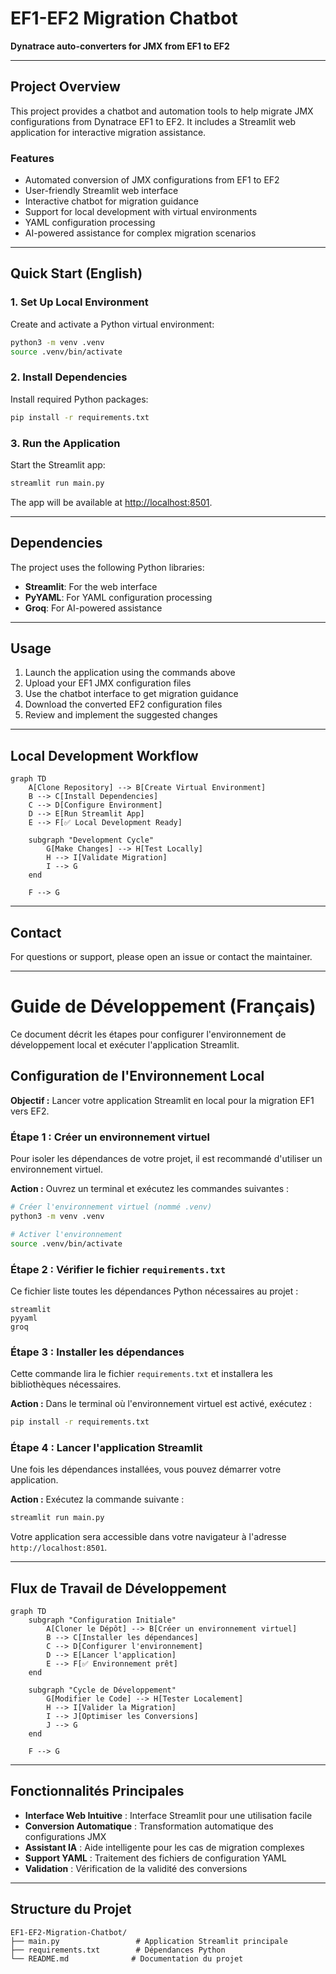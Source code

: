 # EF1-EF2 Migration Chatbot

**Dynatrace auto-converters for JMX from EF1 to EF2**

---

## Project Overview

This project provides a chatbot and automation tools to help migrate JMX configurations from Dynatrace EF1 to EF2. It includes a Streamlit web application for interactive migration assistance.

### Features

- Automated conversion of JMX configurations from EF1 to EF2
- User-friendly Streamlit web interface
- Interactive chatbot for migration guidance
- Support for local development with virtual environments
- YAML configuration processing
- AI-powered assistance for complex migration scenarios

---

## Quick Start (English)

### 1. Set Up Local Environment

Create and activate a Python virtual environment:
```bash
python3 -m venv .venv
source .venv/bin/activate
```

### 2. Install Dependencies

Install required Python packages:
```bash
pip install -r requirements.txt
```

### 3. Run the Application

Start the Streamlit app:
```bash
streamlit run main.py
```
The app will be available at [http://localhost:8501](http://localhost:8501).

---

## Dependencies

The project uses the following Python libraries:
- **Streamlit**: For the web interface
- **PyYAML**: For YAML configuration processing
- **Groq**: For AI-powered assistance

---

## Usage

1. Launch the application using the commands above
2. Upload your EF1 JMX configuration files
3. Use the chatbot interface to get migration guidance
4. Download the converted EF2 configuration files
5. Review and implement the suggested changes

---

## Local Development Workflow

```mermaid
graph TD
    A[Clone Repository] --> B[Create Virtual Environment]
    B --> C[Install Dependencies]
    C --> D[Configure Environment]
    D --> E[Run Streamlit App]
    E --> F[✅ Local Development Ready]
    
    subgraph "Development Cycle"
        G[Make Changes] --> H[Test Locally]
        H --> I[Validate Migration]
        I --> G
    end
    
    F --> G
```

---

## Contact

For questions or support, please open an issue or contact the maintainer.

---

# Guide de Développement (Français)

Ce document décrit les étapes pour configurer l'environnement de développement local et exécuter l'application Streamlit.

## Configuration de l'Environnement Local

**Objectif :** Lancer votre application Streamlit en local pour la migration EF1 vers EF2.

### Étape 1 : Créer un environnement virtuel

Pour isoler les dépendances de votre projet, il est recommandé d'utiliser un environnement virtuel.

**Action :** Ouvrez un terminal et exécutez les commandes suivantes :
```bash
# Créer l'environnement virtuel (nommé .venv)
python3 -m venv .venv

# Activer l'environnement
source .venv/bin/activate
```

### Étape 2 : Vérifier le fichier `requirements.txt`

Ce fichier liste toutes les dépendances Python nécessaires au projet :
```
streamlit
pyyaml
groq
```

### Étape 3 : Installer les dépendances

Cette commande lira le fichier `requirements.txt` et installera les bibliothèques nécessaires.

**Action :** Dans le terminal où l'environnement virtuel est activé, exécutez :
```bash
pip install -r requirements.txt
```

### Étape 4 : Lancer l'application Streamlit

Une fois les dépendances installées, vous pouvez démarrer votre application.

**Action :** Exécutez la commande suivante :
```bash
streamlit run main.py
```
Votre application sera accessible dans votre navigateur à l'adresse `http://localhost:8501`.

---

## Flux de Travail de Développement

```mermaid
graph TD
    subgraph "Configuration Initiale"
        A[Cloner le Dépôt] --> B[Créer un environnement virtuel]
        B --> C[Installer les dépendances]
        C --> D[Configurer l'environnement]
        D --> E[Lancer l'application]
        E --> F[✅ Environnement prêt]
    end
    
    subgraph "Cycle de Développement"
        G[Modifier le Code] --> H[Tester Localement]
        H --> I[Valider la Migration]
        I --> J[Optimiser les Conversions]
        J --> G
    end
    
    F --> G
```

---

## Fonctionnalités Principales

- **Interface Web Intuitive** : Interface Streamlit pour une utilisation facile
- **Conversion Automatique** : Transformation automatique des configurations JMX
- **Assistant IA** : Aide intelligente pour les cas de migration complexes
- **Support YAML** : Traitement des fichiers de configuration YAML
- **Validation** : Vérification de la validité des conversions

---

## Structure du Projet

```
EF1-EF2-Migration-Chatbot/
├── main.py                 # Application Streamlit principale
├── requirements.txt        # Dépendances Python
└── README.md              # Documentation du projet
